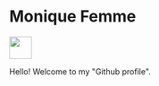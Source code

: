 # Monique Femme

<img src="https://cdn.jsdelivr.net/gh/devicons/devicon/icons/linkedin/linkedin-original.svg" width="40" />
          

Hello! Welcome to my "Github profile".
